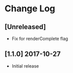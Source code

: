 # Change Log

## [Unreleased]
 * Fix for renderComplete flag

## [1.1.0] 2017-10-27
 * Initial release